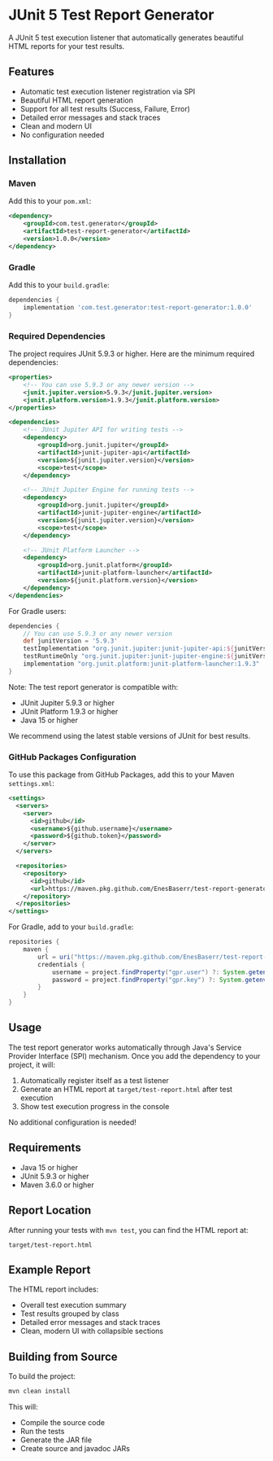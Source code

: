 # JUnit 5 Test Report Generator

A JUnit 5 test execution listener that automatically generates beautiful HTML reports for your test results.

## Features

- Automatic test execution listener registration via SPI
- Beautiful HTML report generation
- Support for all test results (Success, Failure, Error)
- Detailed error messages and stack traces
- Clean and modern UI
- No configuration needed

## Installation

### Maven

Add this to your `pom.xml`:

```xml
<dependency>
    <groupId>com.test.generator</groupId>
    <artifactId>test-report-generator</artifactId>
    <version>1.0.0</version>
</dependency>
```

### Gradle

Add this to your `build.gradle`:

```groovy
dependencies {
    implementation 'com.test.generator:test-report-generator:1.0.0'
}
```

### Required Dependencies

The project requires JUnit 5.9.3 or higher. Here are the minimum required dependencies:

```xml
<properties>
    <!-- You can use 5.9.3 or any newer version -->
    <junit.jupiter.version>5.9.3</junit.jupiter.version>
    <junit.platform.version>1.9.3</junit.platform.version>
</properties>

<dependencies>
    <!-- JUnit Jupiter API for writing tests -->
    <dependency>
        <groupId>org.junit.jupiter</groupId>
        <artifactId>junit-jupiter-api</artifactId>
        <version>${junit.jupiter.version}</version>
        <scope>test</scope>
    </dependency>

    <!-- JUnit Jupiter Engine for running tests -->
    <dependency>
        <groupId>org.junit.jupiter</groupId>
        <artifactId>junit-jupiter-engine</artifactId>
        <version>${junit.jupiter.version}</version>
        <scope>test</scope>
    </dependency>

    <!-- JUnit Platform Launcher -->
    <dependency>
        <groupId>org.junit.platform</groupId>
        <artifactId>junit-platform-launcher</artifactId>
        <version>${junit.platform.version}</version>
    </dependency>
</dependencies>
```

For Gradle users:

```groovy
dependencies {
    // You can use 5.9.3 or any newer version
    def junitVersion = '5.9.3'
    testImplementation "org.junit.jupiter:junit-jupiter-api:${junitVersion}"
    testRuntimeOnly "org.junit.jupiter:junit-jupiter-engine:${junitVersion}"
    implementation "org.junit.platform:junit-platform-launcher:1.9.3"
}
```

Note: The test report generator is compatible with:

- JUnit Jupiter 5.9.3 or higher
- JUnit Platform 1.9.3 or higher
- Java 15 or higher

We recommend using the latest stable versions of JUnit for best results.

### GitHub Packages Configuration

To use this package from GitHub Packages, add this to your Maven `settings.xml`:

```xml
<settings>
  <servers>
    <server>
      <id>github</id>
      <username>${github.username}</username>
      <password>${github.token}</password>
    </server>
  </servers>

  <repositories>
    <repository>
      <id>github</id>
      <url>https://maven.pkg.github.com/EnesBaserr/test-report-generator</url>
    </repository>
  </repositories>
</settings>
```

For Gradle, add to your `build.gradle`:

```groovy
repositories {
    maven {
        url = uri("https://maven.pkg.github.com/EnesBaserr/test-report-generator")
        credentials {
            username = project.findProperty("gpr.user") ?: System.getenv("USERNAME")
            password = project.findProperty("gpr.key") ?: System.getenv("TOKEN")
        }
    }
}
```

## Usage

The test report generator works automatically through Java's Service Provider Interface (SPI) mechanism. Once you add the dependency to your project, it will:

1. Automatically register itself as a test listener
2. Generate an HTML report at `target/test-report.html` after test execution
3. Show test execution progress in the console

No additional configuration is needed!

## Requirements

- Java 15 or higher
- JUnit 5.9.3 or higher
- Maven 3.6.0 or higher

## Report Location

After running your tests with `mvn test`, you can find the HTML report at:

```
target/test-report.html
```

## Example Report

The HTML report includes:

- Overall test execution summary
- Test results grouped by class
- Detailed error messages and stack traces
- Clean, modern UI with collapsible sections

## Building from Source

To build the project:

```bash
mvn clean install
```

This will:

- Compile the source code
- Run the tests
- Generate the JAR file
- Create source and javadoc JARs
